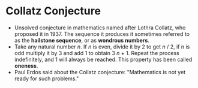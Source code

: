 Collatz Conjecture
==================

* Unsolved conjecture in mathematics named after Lothra Collatz, who proposed it in 1937. The sequence it produces it sometimes referred to as the **hailstone sequence**, or as **wondrous numbers**.
* Take any natural number _n_. If _n_ is even, divide it by 2 to get _n_ / 2, if n is odd multiply it by 3 and add 1 to obtain 3 _n_ + 1. Repeat the process indefinitely, and 1 will always be reached. This property has been called **oneness**.
* Paul Erdos said about the Collatz conjecture: "Mathematics is not yet ready for such problems."

